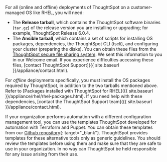 For all (online and offline) deployments of ThoughtSpot on a customer-managed OS like RHEL, you will need:
- The **Release tarball**, which contains the ThoughtSpot software binaries (`tar.gz`) of the release version you are installing or upgrading; for example, ThoughtSpot Release 6.0.4.
- The **Ansible tarball**, which contains a set of scripts for installing OS packages, dependencies, the ThoughtSpot CLI (tscli), and configuring your cluster (preparing the disks).
You can obtain these files from the <a href="https://thoughtspot.egnyte.com/" target="_blank">ThoughtSpot secure file sharing system</a>. We sent this information to you in our Welcome email. If you experience difficulties accessing these files, [contact ThoughtSpot Support]({{ site.baseurl }}/appliance/contact.html).

For *offline* deployments specifically, you must install the OS packages required by ThoughtSpot, in addition to the two tarballs mentioned above. Refer to [Packages installed with ThoughtSpot for RHEL]({{ site.baseurl }}/appliance/rhel/rhel-packages.html). If you need help with these dependencies, [contact the ThoughtSpot Support team]({{ site.baseurl }}/appliance/contact.html).

If your organization performs automation with a different configuration management tool, you can use the templates ThoughtSpot developed for automation with Terraform and Puppet. You can obtain these templates from our [Github repository](https://github.com/thoughtspot/community-tools/tree/master/ThoughtSpot_Cloud_deployments/AWS/template_Homogeneous_cluster_ssm){: target="_blank"}. ThoughtSpot provides templates for these alternative tools only as generic guidelines. You should review the templates before using them and make sure that they are safe to use in your organization. In no way can ThoughtSpot be held responsible for any issue arising from their use.
